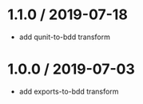 
1.1.0 / 2019-07-18
==================

 * add qunit-to-bdd transform

1.0.0 / 2019-07-03
==================

 * add exports-to-bdd transform

